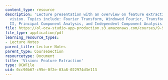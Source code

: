 ```yaml
---
content_type: resource
description: 'Lecture presentation with an overview on feature extraction in machine
  vision. Topics include: Fourier Transform, Windowed Fourier, Transform, WaveletsPart
  II, Principal Component Analysis, and Independent Component Analysis.'
file: https://ol-ocw-studio-app-production.s3.amazonaws.com/courses/9-913-pattern-recognition-for-machine-vision-fall-2004/0cc90b67c95e0f2e03a8022974d3e113_class1_2_2004.pdf
file_type: application/pdf
learning_resource_types:
- Lecture Notes
parent_title: Lecture Notes
parent_type: CourseSection
resourcetype: Document
title: 'Vision: Feature Extraction'
type: OCWFile
uid: 0cc90b67-c95e-0f2e-03a8-022974d3e113
---
```

